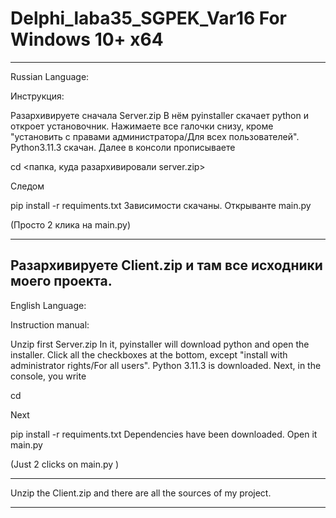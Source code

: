 # Delphi_laba35_SGPEK_Var16 For Windows 10+ x64

---------------------------------------------
Russian Language:

Инструкция:

Разархивируете сначала Server.zip
В нём pyinstaller скачает python и откроет установочник. Нажимаете все галочки снизу, кроме "установить с правами администратора/Для всех пользователей". Python3.11.3 скачан.
Далее в консоли прописываете 

cd <папка, куда разархивировали server.zip>

Следом

pip install -r requiments.txt
Зависимости скачаны. Открыванте main.py 

(Просто 2 клика на main.py)

---------------

Разархивируете Client.zip и там все исходники моего проекта.
---------------------------------------------

English Language:

Instruction manual:

Unzip first Server.zip
In it, pyinstaller will download python and open the installer. Click all the checkboxes at the bottom, except "install with administrator rights/For all users". Python 3.11.3 is downloaded.
Next, in the console, you write 

cd <the folder where the server was unzipped.zip>

Next

pip install -r requiments.txt
Dependencies have been downloaded. Open it main.py 

(Just 2 clicks on main.py )

---------------

Unzip the Client.zip and there are all the sources of my project.

---------------------------------------------
